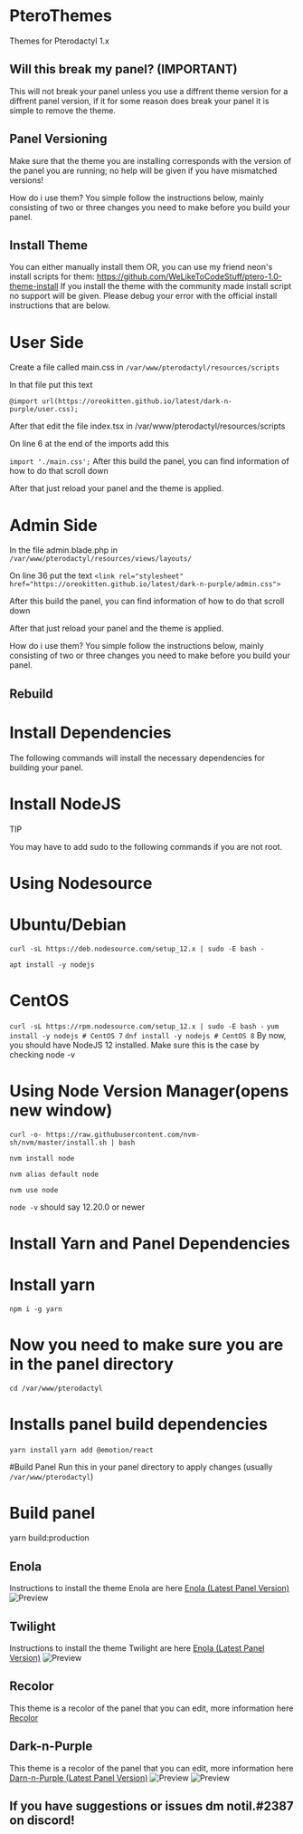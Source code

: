 # PteroThemes
 Themes for Pterodactyl 1.x

## Will this break my panel? (IMPORTANT)
This will not break your panel unless you use a diffrent theme version for a diffrent panel version, if it for some reason does break your panel it is simple to remove the theme.

## Panel Versioning
Make sure that the theme you are installing corresponds with the version of the panel you are running; no help will be given if you have mismatched versions!

How do i use them?
You simple follow the instructions below, mainly consisting of two or three changes you need to make before you build your panel.

## Install Theme
You can either manually install them OR, you can use my friend neon's install scripts for them:
https://github.com/WeLikeToCodeStuff/ptero-1.0-theme-install
If you install the theme with the community made install script no support will be given. Please debug your error with the official install instructions that are below.

# User Side
Create a file called main.css in `/var/www/pterodactyl/resources/scripts`

In that file put this text

```@import url(https://oreokitten.github.io/latest/dark-n-purple/user.css);```


After that edit the file index.tsx in /var/www/pterodactyl/resources/scripts

On line 6 at the end of the imports add this

```import './main.css';```
After this build the panel, you can find information of how to do that scroll down

After that just reload your panel and the theme is applied.

# Admin Side
In the file admin.blade.php in `/var/www/pterodactyl/resources/views/layouts/`

On line 36 put the text
```<link rel="stylesheet" href="https://oreokitten.github.io/latest/dark-n-purple/admin.css">```

After this build the panel, you can find information of how to do that scroll down

After that just reload your panel and the theme is applied.

How do i use them?
You simple follow the instructions below, mainly consisting of two or three changes you need to make before you build your panel.


## Rebuild
# Install Dependencies
The following commands will install the necessary dependencies for building your panel.

# Install NodeJS
TIP

You may have to add sudo to the following commands if you are not root.

# Using Nodesource
# Ubuntu/Debian
`curl -sL https://deb.nodesource.com/setup_12.x | sudo -E bash -`

`apt install -y nodejs`

# CentOS
`curl -sL https://rpm.nodesource.com/setup_12.x | sudo -E bash -`
`yum install -y nodejs # CentOS 7`
`dnf install -y nodejs # CentOS 8`
By now, you should have NodeJS 12 installed. Make sure this is the case by checking node -v

# Using Node Version Manager(opens new window)
`curl -o- https://raw.githubusercontent.com/nvm-sh/nvm/master/install.sh | bash`

`nvm install node`

`nvm alias default node`

`nvm use node`

`node -v` should say 12.20.0 or newer

# Install Yarn and Panel Dependencies
# Install yarn
`npm i -g yarn`

# Now you need to make sure you are in the panel directory
`cd /var/www/pterodactyl`

# Installs panel build dependencies
`yarn install`
`yarn add @emotion/react`

#Build Panel
Run this in your panel directory to apply changes (usually` /var/www/pterodactyl`)

# Build panel
yarn build:production

## Enola
Instructions to install the theme Enola are here
[Enola (Latest Panel Version)](https://github.com/OreoKitten/PteroThemes/tree/main/latest/Enola)
![Preview](./preview/enola.png)


## Twilight
Instructions to install the theme Twilight are here
[Enola (Latest Panel Version)](https://github.com/OreoKitten/PteroThemes/tree/main/latest/Twilight)
![Preview](./preview/twilight.png)

## Recolor
This theme is a recolor of the panel that you can edit, more information here
[Recolor](https://github.com/OreoKitten/PteroThemes/tree/main/latest/Recolor)

## Dark-n-Purple
This theme is a recolor of the panel that you can edit, more information here
[Darn-n-Purple (Latest Panel Version)](https://github.com/OreoKitten/PteroThemes/tree/main/latest/Dark-n-Purple)
![Preview](./preview/Dracula.png)
![Preview](./preview/Dracula2.png)
## If you have suggestions or issues dm notil.#2387 on discord!
